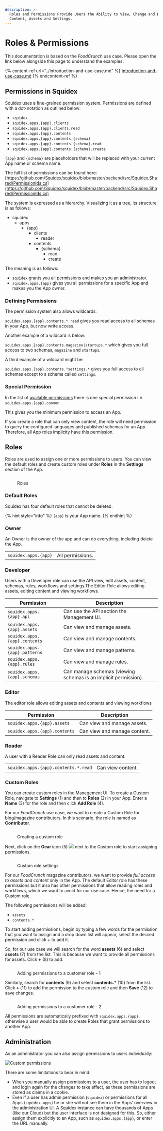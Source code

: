 ```yaml
---
description: >-
  Roles and Permissions Provide Users the Ability to View, Change and Delete
  Content, Assets and Settings.
---
```


# Roles & Permissions

This documentation is based on the _FoodCrunch_ use case. Please open the link below alongside this page to understand the examples.

{% content-ref url="../introduction-and-use-case.md" %}
[introduction-and-use-case.md](../introduction-and-use-case.md)
{% endcontent-ref %}

## Permissions in Squidex

Squidex uses a fine-grained permission system. Permissions are defined with a dot-notation as outlined below:

* `squidex`
* `squidex.apps.{app}.clients`
* `squidex.apps.{app}.clients.read`
* `squidex.apps.{app}.contents`
* `squidex.apps.{app}.contents.{schema}`
* `squidex.apps.{app}.contents.{schema}.read`
* `squidex.apps.{app}.contents.{schema}.create`

`{app}` and `{schema}` are placeholders that will be replaced with your current App name or schema name.

The full list of permissions can be found here: [https://github.com/Squidex/squidex/blob/master/backend/src/Squidex.Shared/PermissionIds.cs](https://github.com/Squidex/squidex/blob/master/backend/src/Squidex.Shared/PermissionIds.cs)

The system is expressed as a hierarchy. Visualizing it as a tree, its structure is as follows:

* squidex
  * apps
    * {app}
      * clients
        * reader
      * contents
        * {schema}
          * read
          * create

The meaning is as follows:

* `squidex` grants you all permissions and makes you an administrator.
* `squidex.apps.{app}` gives you all permissions for a specific App and makes you the App owner.

### Defining Permissions

The permission system also allows wildcards:

`squidex.apps.{app}.contents.*.read` gives you read access to all schemas in your App, but now write access.

Another example of a wildcard is below:

`squidex.apps.{app}.contents.magazine|startups.*` which gives you full access to two schemas, `magazine` and `startups`.

A third example of a wildcard might be:

`squidex.apps.{app}.contents.^settings.*` gives you full access to all schemas except to a schema called `settings`.

### Special Permission

In the list of [available permissions](https://github.com/Squidex/squidex/blob/master/backend/src/Squidex.Shared/PermissionIds.cs) there is one special permission i.e. `squidex.apps.{app}.common`.&#x20;

This gives you the minimum permission to access an App.&#x20;

If you create a role that can only view content, the role will need permission to query the configured languages and published schemas for an App. Therefore, all App roles implicity have this permission.

## Roles

Roles are used to assign one or more permissions to users. You can view the default roles and create custom roles under **Roles** in the **Settings** section of the App.&#x20;

<figure><img src="../../.gitbook/assets/2022-11-22_11-13.png" alt=""><figcaption><p>Roles</p></figcaption></figure>

### Default Roles

Squidex has four default roles that cannot be deleted.&#x20;

{% hint style="info" %}
`{app}` is your App name.
{% endhint %}

### Owner

An Owner is the owner of the app and can do everything, including delete the App.

|                      |                  |
| -------------------- | ---------------- |
| `squidex.apps.{app}` | All permissions. |

### Developer

Users with a Developer role can use the API view, edit assets, content, schemas, rules, workflows and settings.The Editor Role allows editing assets, editing content and viewing workflows.

| Permission                    | Description                                                     |
| ----------------------------- | --------------------------------------------------------------- |
| `squidex.apps.{app}.api`      | Can use the API section the Management UI.                      |
| `squidex.apps.{app}.assets`   | Can view and manage assets.                                     |
| `squidex.apps.{app}.contents` | Can view and manage contents.                                   |
| `squidex.apps.{app}.patterns` | Can view and manage patterns.                                   |
| `squidex.apps.{app}.rules`    | Can view and manage rules.                                      |
| `squidex.apps.{app}.schemas`  | Can manage schemas (viewing schemas is an implicit permission). |

### Editor

The editor role allows editing assets and contents and viewing workflows

| Permission                    | Description                  |
| ----------------------------- | ---------------------------- |
| `squidex.apps.{app}.assets`   | Can view and manage assets.  |
| `squidex.apps.{app}.contents` | Can view and manage content. |

### Reader

A user with a Reader Role can only read assets and content.

|                                      |                   |
| ------------------------------------ | ----------------- |
| `squidex.apps.{app}.contents.*.read` | Can view content. |

### Custom Roles

You can create custom roles in the Management UI. To create a Custom Role, navigate to **Settings** (1) and then to **Roles** (2) in your App. Enter a **Name** (3) for the role and then click **Add Role** (4).

For our _FoodCrunch_ use case, we want to create a Custom Role for blog/magazine contributors. In this scenario, the role is named as **Contributor**.

<figure><img src="../../.gitbook/assets/2022-11-22_19-16.png" alt=""><figcaption><p>Creating a custom role</p></figcaption></figure>

Next, click on the **Gear** icon (5) ![](../../.gitbook/assets/2022-11-22\_19-23.png) next to the Custom role to start assigning permissions.

<figure><img src="../../.gitbook/assets/2022-11-22_19-25.png" alt=""><figcaption><p>Custom role settings</p></figcaption></figure>

For our _FoodCrunch_ magazine contributors, we want to provide _full access to assets and content_ only in the App. The default Editor role has these permissions but it also has other permissions that allow reading roles and workflows, which we want to avoid for our use case. Hence, the need for a Custom role.&#x20;

The following permissions will be added:

* `assets`
* `contents.*`

To start adding permissions, begin by typing a few words for the permission that you want to assign and a drop down list will appear, select the desired permission and click + to add it.

So, for our use case we will search for the word **assets** (6) and select **assets** (7) from the list.  This is because we want to provide all permissions for assets. Click **+** (8) to add.

<figure><img src="../../.gitbook/assets/2022-11-22_19-34.png" alt=""><figcaption><p>Adding permissions to a customer role - 1</p></figcaption></figure>

Similarly, search for **contents** (9) and select **contents.\*** (10) from the list. Click **+** (11) to add the permission to the custom role and then **Save** (12) to save changes.

<figure><img src="../../.gitbook/assets/2022-11-22_19-37.png" alt=""><figcaption><p>Adding permissions to a customer role - 2</p></figcaption></figure>

All permissions are automatically prefixed with `squidex.apps.{app}`, otherwise a user would be able to create Roles that grant permissions to another App.

## Administration

As an administrator you can also assign permissions to users individually:

![Custom permissions](../../images/articles/permissions/administration.png)

There are some limitations to bear in mind:

* When you manually assign permissions to a user, the user has to logout and login again for the changes to take effect, as these permissions are stored as claims in a cookie.
* Even if a user has admin permission (`squidex`) or permissions for all Apps (`squidex.apps`) he or she will not see them in the Apps' overview in the administration UI. A Squidex instance can have thousands of Apps (like our Cloud) but the user interface is not designed for this. So, either assign them explicitly to an App, such as `squidex.apps.{app}`, or enter the URL manually.
